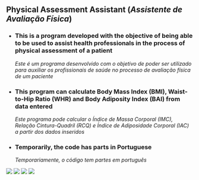 ## Physical Assessment Assistant (_Assistente de Avaliação Física_)

- ### This is a program developed with the objective of being able to be used to assist health professionals in the process of physical assessment of a patient  
  _Este é um programa desenvolvido com o objetivo de poder ser utilizado para auxiliar os profissionais de saúde no processo de avaliação física de um paciente_  
- ### This program can calculate Body Mass Index (BMI), Waist-to-Hip Ratio (WHR) and Body Adiposity Index (BAI) from data entered  
  _Este programa pode calcular o Índice de Massa Corporal (IMC), Relação Cintura-Quadril (RCQ) e Índice de Adiposidade Corporal (IAC) a partir dos dados inseridos_
- ### Temporarily, the code has parts in Portuguese  
  _Temporariamente, o código tem partes em português_

<img src="https://github.com/lucasmoraiscm/Physical-Assessment-Assistant/blob/main/Photos/Home.png?raw=true"/>
<img src="https://github.com/lucasmoraiscm/Physical-Assessment-Assistant/blob/main/Photos/IMC.png?raw=true"/>
<img src="https://github.com/lucasmoraiscm/Physical-Assessment-Assistant/blob/main/Photos/RCQ.png?raw=true"/>
<img src="https://github.com/lucasmoraiscm/Physical-Assessment-Assistant/blob/main/Photos/IAC.png?raw=true"/>
